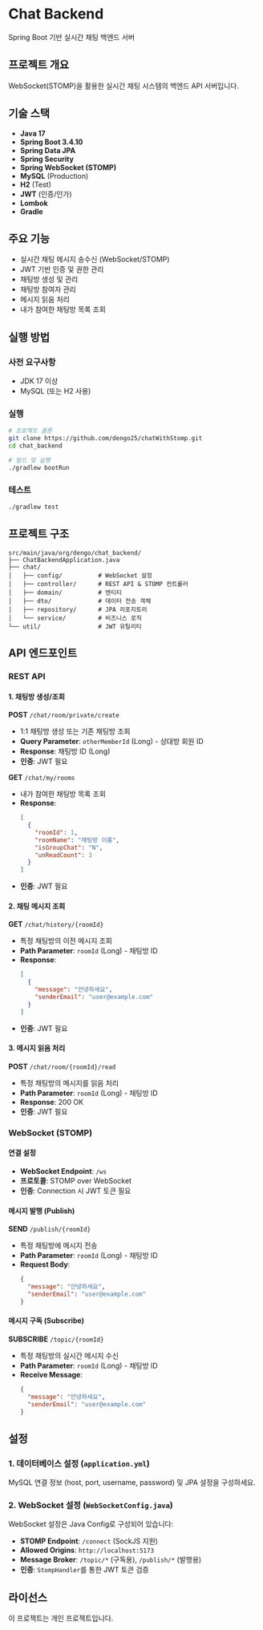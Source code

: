 # Chat Backend

Spring Boot 기반 실시간 채팅 백엔드 서버

##  프로젝트 개요

WebSocket(STOMP)을 활용한 실시간 채팅 시스템의 백엔드 API 서버입니다.

##  기술 스택

- **Java 17**
- **Spring Boot 3.4.10**
- **Spring Data JPA**
- **Spring Security**
- **Spring WebSocket (STOMP)**
- **MySQL** (Production)
- **H2** (Test)
- **JWT** (인증/인가)
- **Lombok**
- **Gradle**

##  주요 기능

- 실시간 채팅 메시지 송수신 (WebSocket/STOMP)
- JWT 기반 인증 및 권한 관리
- 채팅방 생성 및 관리
- 채팅방 참여자 관리
- 메시지 읽음 처리
- 내가 참여한 채팅방 목록 조회

##  실행 방법

### 사전 요구사항

- JDK 17 이상
- MySQL (또는 H2 사용)

### 실행

```bash
# 프로젝트 클론
git clone https://github.com/dengo25/chatWithStomp.git
cd chat_backend

# 빌드 및 실행
./gradlew bootRun
```

### 테스트

```bash
./gradlew test
```

##  프로젝트 구조

```
src/main/java/org/dengo/chat_backend/
├── ChatBackendApplication.java
├── chat/
│   ├── config/          # WebSocket 설정
│   ├── controller/      # REST API & STOMP 컨트롤러
│   ├── domain/          # 엔티티
│   ├── dto/             # 데이터 전송 객체
│   ├── repository/      # JPA 리포지토리
│   └── service/         # 비즈니스 로직
└── util/                # JWT 유틸리티
```

##  API 엔드포인트

### REST API

#### 1. 채팅방 생성/조회
**POST** `/chat/room/private/create`
- 1:1 채팅방 생성 또는 기존 채팅방 조회
- **Query Parameter**: `otherMemberId` (Long) - 상대방 회원 ID
- **Response**: 채팅방 ID (Long)
- **인증**: JWT 필요

**GET** `/chat/my/rooms`
- 내가 참여한 채팅방 목록 조회
- **Response**:
  ```json
  [
    {
      "roomId": 1,
      "roomName": "채팅방 이름",
      "isGroupChat": "N",
      "unReadCount": 3
    }
  ]
  ```
- **인증**: JWT 필요

#### 2. 채팅 메시지 조회
**GET** `/chat/history/{roomId}`
- 특정 채팅방의 이전 메시지 조회
- **Path Parameter**: `roomId` (Long) - 채팅방 ID
- **Response**:
  ```json
  [
    {
      "message": "안녕하세요",
      "senderEmail": "user@example.com"
    }
  ]
  ```
- **인증**: JWT 필요

#### 3. 메시지 읽음 처리
**POST** `/chat/room/{roomId}/read`
- 특정 채팅방의 메시지를 읽음 처리
- **Path Parameter**: `roomId` (Long) - 채팅방 ID
- **Response**: 200 OK
- **인증**: JWT 필요

### WebSocket (STOMP)

#### 연결 설정
- **WebSocket Endpoint**: `/ws`
- **프로토콜**: STOMP over WebSocket
- **인증**: Connection 시 JWT 토큰 필요

#### 메시지 발행 (Publish)
**SEND** `/publish/{roomId}`
- 특정 채팅방에 메시지 전송
- **Path Parameter**: `roomId` (Long) - 채팅방 ID
- **Request Body**:
  ```json
  {
    "message": "안녕하세요",
    "senderEmail": "user@example.com"
  }
  ```

#### 메시지 구독 (Subscribe)
**SUBSCRIBE** `/topic/{roomId}`
- 특정 채팅방의 실시간 메시지 수신
- **Path Parameter**: `roomId` (Long) - 채팅방 ID
- **Receive Message**:
  ```json
  {
    "message": "안녕하세요",
    "senderEmail": "user@example.com"
  }
  ```

##  설정

### 1. 데이터베이스 설정 (`application.yml`)

MySQL 연결 정보 (host, port, username, password) 및 JPA 설정을 구성하세요.


### 2. WebSocket 설정 (`WebSocketConfig.java`)

WebSocket 설정은 Java Config로 구성되어 있습니다:
- **STOMP Endpoint**: `/connect` (SockJS 지원)
- **Allowed Origins**: `http://localhost:5173`
- **Message Broker**: `/topic/*` (구독용), `/publish/*` (발행용)
- **인증**: `StompHandler`를 통한 JWT 토큰 검증


##  라이선스
이 프로젝트는 개인 프로젝트입니다.
